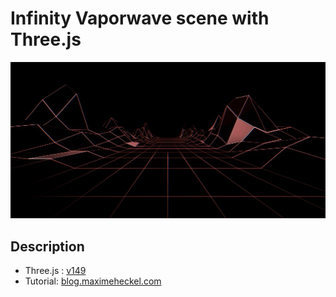 # Infinity Vaporwave scene with Three.js

![screenshot](src/assets/screenshot.png)

## Description

- Three.js : [v149](https://unpkg.com/browse/three@0.149.0/)
- Tutorial: [blog.maximeheckel.com](https://blog.maximeheckel.com/posts/vaporwave-3d-scene-with-threejs/)
